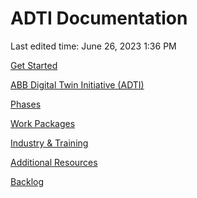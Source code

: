 # ADTI Documentation

Last edited time: June 26, 2023 1:36 PM

[Get Started](ADTI%20Documentation%204f5f5f4ffcf141b393ffb83323dccefc/Get%20Started%2030a36af6dde64c3180759e5623b4fdd3.md)

[ABB Digital Twin Initiative (ADTI)](ADTI%20Documentation%204f5f5f4ffcf141b393ffb83323dccefc/ABB%20Digital%20Twin%20Initiative%20(ADTI)%20fcea214fb5124a979ea0236750baa0e9.md)

[Phases](ADTI%20Documentation%204f5f5f4ffcf141b393ffb83323dccefc/Phases%209f22402d8fe548e696ee61e63cd2a59c.md)

[Work Packages](ADTI%20Documentation%204f5f5f4ffcf141b393ffb83323dccefc/Work%20Packages%20d8fc315797834ab1a81b28163cac408d.md)

[Industry & Training](ADTI%20Documentation%204f5f5f4ffcf141b393ffb83323dccefc/Industry%20&%20Training%206913bdab18c8469fb6a4cbc08b01e63e.md)

[Additional Resources](ADTI%20Documentation%204f5f5f4ffcf141b393ffb83323dccefc/Additional%20Resources%205d10d7d9ae534c7f8c991b9084808ae1.md)

[Backlog](ADTI%20Documentation%204f5f5f4ffcf141b393ffb83323dccefc/Backlog%20ccc3cd7b0b124ebd9d206f1eb32b8d50.md)